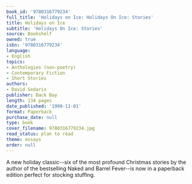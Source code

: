 ```yaml
---
book_id: '9780316779234'
full_title: 'Holidays on Ice: Holidays On Ice: Stories'
title: Holidays on Ice
subtitle: 'Holidays On Ice: Stories'
source: Bookshelf
owned: true
isbn: '9780316779234'
language:
- English
topics:
- Anthologies (non-poetry)
- Contemporary Fiction
- Short Stories
authors:
- David Sedaris
publisher: Back Bay
length: 134 pages
date_published: '1998-11-01'
format: Paperback
purchase_date: null
type: book
cover_filename: 9780316779234.jpg
read_status: plan to read
theme: essays
order: null
---
```

A new holiday classic--six of the most profound Christmas stories by the author of the bestselling Naked and Barrel Fever--is now in a paperback edition perfect for stocking stuffing.

